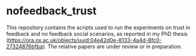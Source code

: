 # nofeedback_trust
This repository contains the scripts used to run the experiments on trust in feedback and no feedback social scenarios, as reported in my PhD thesis (https://ora.ox.ac.uk/objects/uuid:04e42d0e-8133-4a4d-8fc0-27324876bfba). The relative papers are under review or in preparation.
